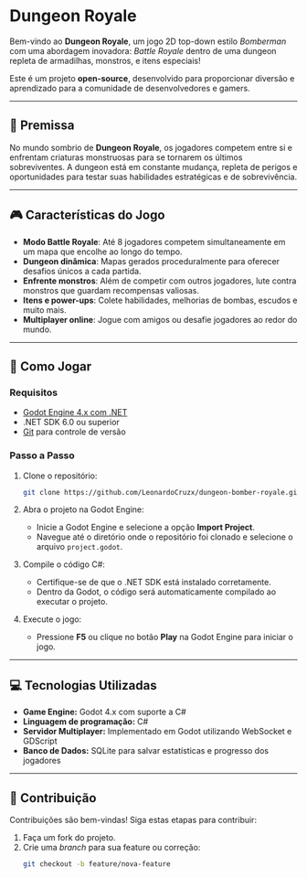 # **Dungeon Royale**

Bem-vindo ao **Dungeon Royale**, um jogo 2D top-down estilo *Bomberman* com uma abordagem inovadora: *Battle Royale* dentro de uma dungeon repleta de armadilhas, monstros, e itens especiais!

Este é um projeto **open-source**, desenvolvido para proporcionar diversão e aprendizado para a comunidade de desenvolvedores e gamers.

---

## **📜 Premissa**

No mundo sombrio de **Dungeon Royale**, os jogadores competem entre si e enfrentam criaturas monstruosas para se tornarem os últimos sobreviventes. A dungeon está em constante mudança, repleta de perigos e oportunidades para testar suas habilidades estratégicas e de sobrevivência.

---

## **🎮 Características do Jogo**

- **Modo Battle Royale**: Até 8 jogadores competem simultaneamente em um mapa que encolhe ao longo do tempo.
- **Dungeon dinâmica**: Mapas gerados proceduralmente para oferecer desafios únicos a cada partida.
- **Enfrente monstros**: Além de competir com outros jogadores, lute contra monstros que guardam recompensas valiosas.
- **Itens e power-ups**: Colete habilidades, melhorias de bombas, escudos e muito mais.
- **Multiplayer online**: Jogue com amigos ou desafie jogadores ao redor do mundo.

---

## **🚀 Como Jogar**

### **Requisitos**
- [Godot Engine 4.x com .NET](https://godotengine.org/download)
- .NET SDK 6.0 ou superior
- [Git](https://git-scm.com/) para controle de versão

### **Passo a Passo**

1. Clone o repositório:
   ```bash
   git clone https://github.com/LeonardoCruzx/dungeon-bomber-royale.git

2. Abra o projeto na Godot Engine:
   - Inicie a Godot Engine e selecione a opção **Import Project**.
   - Navegue até o diretório onde o repositório foi clonado e selecione o arquivo `project.godot`.

3. Compile o código C#:
   - Certifique-se de que o .NET SDK está instalado corretamente.
   - Dentro da Godot, o código será automaticamente compilado ao executar o projeto.

4. Execute o jogo:
   - Pressione **F5** ou clique no botão **Play** na Godot Engine para iniciar o jogo.

---

## **💻 Tecnologias Utilizadas**

- **Game Engine:** Godot 4.x com suporte a C#
- **Linguagem de programação:** C#
- **Servidor Multiplayer:** Implementado em Godot utilizando WebSocket e GDScript
- **Banco de Dados:** SQLite para salvar estatísticas e progresso dos jogadores

---

## **🌟 Contribuição**

Contribuições são bem-vindas! Siga estas etapas para contribuir:

1. Faça um fork do projeto.
2. Crie uma *branch* para sua feature ou correção:
   ```bash
   git checkout -b feature/nova-feature
